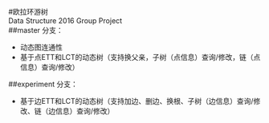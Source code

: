 #欧拉环游树  
Data Structure 2016 Group Project  
##master 分支：  
* 动态图连通性  
* 基于点ETT和LCT的动态树（支持换父亲，子树（点信息）查询/修改，链（点信息）查询/修改）  
  
##experiment 分支：  
* 基于边ETT和LCT的动态树（支持加边、删边、换根、子树（边信息）查询/修改、链（边信息）查询/修改）  

